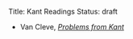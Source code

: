 Title: Kant Readings
Status: draft

- Van Cleve, [*Problems from Kant*](|filename|/pdfs/871kant/readings/van-cleve1999.pdf)
